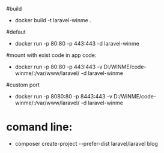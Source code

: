 #build
- docker build -t laravel-winme .

#defaut
- docker run -p 80:80 -p 443:443 -d laravel-winme

#mount with exist code in app code:
- docker run -p 80:80 -p 443:443 -v D:/WINME/code-winme/:/var/www/laravel/ -d laravel-winme

#custom port
- docker run -p 8080:80 -p 8443:443 -v D:/WINME/code-winme/:/var/www/laravel/ -d laravel-winme

# comand line:
- composer create-project --prefer-dist laravel/laravel blog
